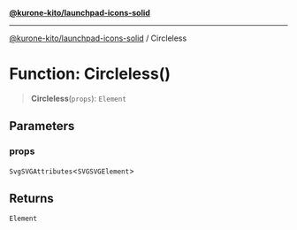 [**@kurone-kito/launchpad-icons-solid**](../README.md)

***

[@kurone-kito/launchpad-icons-solid](../globals.md) / Circleless

# Function: Circleless()

> **Circleless**(`props`): `Element`

## Parameters

### props

`SvgSVGAttributes`\<`SVGSVGElement`\>

## Returns

`Element`
